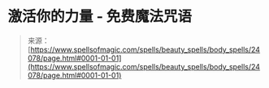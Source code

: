 <!--yml

category: 未分类

日期：2024-06-12 19:09:43

-->

# 激活你的力量 - 免费魔法咒语

> 来源：[https://www.spellsofmagic.com/spells/beauty_spells/body_spells/24078/page.html#0001-01-01](https://www.spellsofmagic.com/spells/beauty_spells/body_spells/24078/page.html#0001-01-01)
